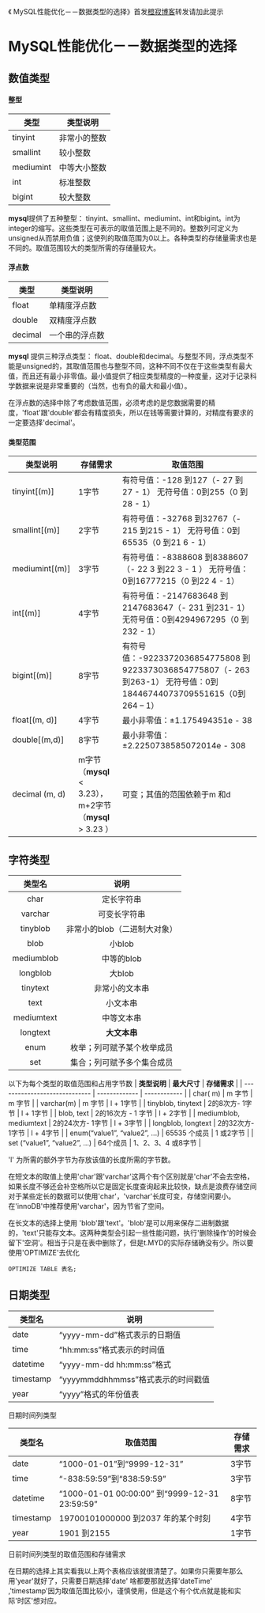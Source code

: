


《 MySQL性能优化－－数据类型的选择》首发[橙寂博客](http://www.luckyhe.com/post/66.html)转发请加此提示

# MySQL性能优化－－数据类型的选择

## 数值类型

#### 整型

| 类型        | 类型说明    |
| --------- | ------- |
| tinyint   | 非常小的整数  |
| smallint  | 较小整数    |
| mediumint | 中等大小整数  |
| int       | 标准整数    |
| bigint    | 较大整数    |



 **mysql**提供了五种整型： tinyint、smallint、mediumint、int和bigint。int为integer的缩写。这些类型在可表示的取值范围上是不同的。整数列可定义为unsigned从而禁用负值；这使列的取值范围为0以上。各种类型的存储量需求也是不同的。取值范围较大的类型所需的存储量较大。<br>

#### 浮点数
| 类型        | 类型说明    |
| --------- | ------- |
| float     | 单精度浮点数  |
| double    | 双精度浮点数  |
| decimal   | 一个串的浮点数 |

**mysql** 提供三种浮点类型： float、double和decimal。与整型不同，浮点类型不能是unsigned的，其取值范围也与整型不同，这种不同不仅在于这些类型有最大值，而且还有最小非零值。最小值提供了相应类型精度的一种度量，这对于记录科学数据来说是非常重要的（当然，也有负的最大和最小值）。</br>

在浮点数的选择中除了考虑数值范围，必须考虑的是您数据需要的精度，'float'跟'double'都会有精度损失，所以在钱等需要计算的，对精度有要求的一定要选择'decimal'。</br>

#### 类型范围


| **类型说明**     | **存储需求**  | **取值范围**                                 |
| -------------- | ----------------------------------------| ---------------------------------------- |
| tinyint[(m)]  | 1字节   | 有符号值：-128 到127（- 27 到27 - 1）                                                                                                                                                                      无符号值：0到255（0 到28 - 1） |
| smallint[(m)] | 2字节     | 有符号值：-32768 到32767（- 215 到215 - 1）                                                                                                                                                 无符号值：0到65535（0 到21 6 - 1） |
| mediumint[(m)]| 3字节     | 有符号值：-8388608 到8388607（- 22 3 到22 3 - 1 ）                                                                                                                             无符号值：0到16777215（0 到22 4 - 1） |
| int[(m)]       | 4字节 | 有符号值：-2147683648 到2147683647（- 231 到231- 1）                                                                                                                                    无符号值：0到4294967295（0 到232 - 1） |
| bigint[(m)]   | 8字节       | 有符号值：-9223372036854775808 到9223373036854775807（- 263到263-1）                                                                                          无符号值：0到18446744073709551615（0到264 – 1） |
| float[(m, d)] | 4字节    | 最小非零值：±1.175494351e - 38                 |
| double[(m,d)]  | 8字节 | 最小非零值：±2.2250738585072014e - 308         |
| decimal (m, d)| m字节（**mysql** < 3.23），m+2字节（**mysql** > 3.23 ） | 可变；其值的范围依赖于m 和d                          |



## 字符类型

|  **类型名**   |      **说明**      |
| :--------: | :--------------: |
|    char    |      定长字符串       |
|  varchar   |      可变长字符串      |
|  tinyblob  | 非常小的blob（二进制大对象） |
|    blob    |      小blob       |
| mediumblob |     中等的blob      |
|  longblob  |      大blob       |
|  tinytext  |     非常小的文本串      |
|    text    |       小文本串       |
| mediumtext |      中等文本串       |
|  longtext  |     **大文本串**     |
|    enum    |  枚举；列可赋予某个枚举成员   |
|    set     |  集合；列可赋予多个集合成员   |

以下为每个类型的取值范围和占用字节数
| **类型说明**                      | **最大尺寸**      | **存储需求**     |
| ----------------------------- | ------------- | ------------ |
| char( m)                      | m 字节          | m 字节         |
| varchar(m)                    | m 字节          | l + 1字节      |
| tinyblob, tinytext            | 2的8次方- 1字节    | l + 1字节      |
| blob, text                    | 2的16次方 - 1 字节 | l + 2字节      |
| mediumblob, mediumtext        | 2的24次方- 1字节   | l + 3字节      |
| longblob, longtext            | 2的32次方- 1字节   | l + 4字节      |
| enum(“value1”, “value2”, ...) | 65535 个成员     | 1 或2字节       |
| set (“value1”, “value2”, ...) | 64个成员         | 1、2、3、4 或8字节 |

'l' 为所需的额外字节为存放该值的长度所需的字节数。

在短文本的取值上使用'char'跟'varchar'这两个有个区别就是'char'不会去空格，如果长度不够还会补空格所以它是固定长度查询起来比较快，缺点是浪费存储空间对于某些定长的数据可以使用'char'，'varchar'长度可变，存储空间要小。在'innoDB'中推荐使用'varchar'，因为节省了空间。</br>

在长文本的选择上使用 'blob'跟'text'。'blob'是可以用来保存二进制数据的，'text'只能存文本。这两种类型会引起一些性能问题，执行'删除操作'的时候会留下'空洞'。相当于只是在表中删除了，但是t.MYD的实际存储确没有少。所以要使用'OPTIMIZE'去优化
```
OPTIMIZE TABLE 表名;
```

## 日期类型

| **类型名**   | **说明**                    |
| --------- | ------------------------- |
| date      | “yyyy-mm-dd”格式表示的日期值      |
| time      | “hh:mm:ss”格式表示的时间值        |
| datetime  | “yyyy-mm-dd hh:mm:ss”格式   |
| timestamp | “yyyymmddhhmmss”格式表示的时间戳值 |
| year      | “yyyy”格式的年份值表             |
日期时间列类型

| **类型名**   | **取值范围**                                 | **存储需求** |
| --------- | ---------------------------------------- | -------- |
| date      | “1000-01-01”到“9999-12-31”                | 3字节      |
| time      | “-838:59:59”到“838:59:59”                 | 3字节      |
| datetime  | “1000-01-01 00:00:00” 到“9999-12-31 23:59:59” | 8字节      |
| timestamp | 19700101000000 到2037 年的某个时刻              | 4字节      |
| year      | 1901 到2155                               | 1字节      |

 日前时间列类型的取值范围和存储需求  

在日期的选择上其实看我以上两个表格应该就很清楚了。如果你只需要年那么用'year'就好了，只需要日期选择'date' 啥都要那就选择'dateTime' ,'timestamp'因为取值范围比较小，谨慎使用，但是这个有个优点就是能和实际'时区'想对应。</br>
